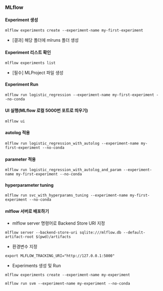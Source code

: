 ### MLflow

#### Experiment 생성
```
mlflow experiments create --experiment-name my-first-experiment
```

- [결과] 해당 폴더에 mlruns 폴더 생성

#### Experiment 리스트 확인
```
mlflow experiments list
```
- [필수] MLProject 파일 생성

#### Experiment Run
```
mlflow run logistic_regression --experiment-name my-first-experiment --no-conda
```

#### UI 실행(MLflow 로컬 5000번 포트로 띄우기)
```
mlflow ui
```

#### autolog 적용
```
mlflow run logistic_regression_with_autolog --experiment-name my-first-experiment --no-conda
```

#### parameter 적용
```
mlflow run logistic_regression_with_autolog_and_param --experiment-name my-first-experiment --no-conda
```

#### hyperparameter tuning
```
mlflow run svc_with_hyperparams_tuning --experiment-name my-first-experiment --no-conda
```

#### mlflow 서버로 배포하기
- mlflow server 명령어로 Backend Store URI 지정
```
mlflow server --backend-store-uri sqlite:///mlflow.db --default-artifact-root $(pwd)/artifacts
```
- 환경변수 지정
```
export MLFLOW_TRACKING_URI="http://127.0.0.1:5000"
```
- Experiments 생성 및 Run
```
mlflow experiments create --experiment-name my-experiment
```
```
mlflow run svm --experiment-name my-experiment --no-conda
```

